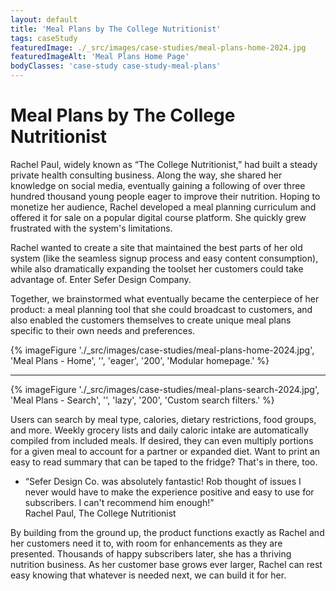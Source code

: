 ```yaml
---
layout: default
title: 'Meal Plans by The College Nutritionist'
tags: caseStudy
featuredImage: ./_src/images/case-studies/meal-plans-home-2024.jpg
featuredImageAlt: 'Meal Plans Home Page'
bodyClasses: 'case-study case-study-meal-plans'
---
```


# Meal Plans by The College Nutritionist

Rachel Paul, widely known as “The College Nutritionist,” had built a steady private health consulting business. Along the way, she shared her knowledge on social media, eventually gaining a following of over three hundred thousand young people eager to improve their nutrition. Hoping to monetize her audience, Rachel developed a meal planning curriculum and offered it for sale on a popular digital course platform. She quickly grew frustrated with the system's limitations.

Rachel wanted to create a site that maintained the best parts of her old system (like the seamless signup process and easy content consumption), while also dramatically expanding the toolset her customers could take advantage of. Enter Sefer Design Company.

Together, we brainstormed what eventually became the centerpiece of her product: a meal planning tool that she could broadcast to customers, and also enabled the customers themselves to create unique meal plans specific to their own needs and preferences.

{% imageFigure './_src/images/case-studies/meal-plans-home-2024.jpg', 'Meal Plans - Home', '', 'eager', '200', 'Modular homepage.' %}

---

{% imageFigure './_src/images/case-studies/meal-plans-search-2024.jpg', 'Meal Plans - Search', '', 'lazy', '200', 'Custom search filters.' %}

Users can search by meal type, calories, dietary restrictions, food groups, and more. Weekly grocery lists and daily caloric intake are automatically compiled from included meals. If desired, they can even multiply portions for a given meal to account for a partner or expanded diet. Want to print an easy to read summary that can be taped to the fridge? That's in there, too.

<div class="endorsements">
  <ul class="endorsements-list">
    <li>
      <div class="wrapper-wide-med">
        <q>Sefer Design Co. was absolutely fantastic! Rob thought of issues I never would have to make the experience positive and easy to use for subscribers. I can't recommend him enough!</q>
        <div class="attribution">Rachel Paul,
          <span>The College Nutritionist</span>
        </div>
      </div>
    </li>
  </ul>
</div>

By building from the ground up, the product functions exactly as Rachel and her customers need it to, with room for enhancements as they are presented. Thousands of happy subscribers later, she has a thriving nutrition business. As her customer base grows ever larger, Rachel can rest easy knowing that whatever is needed next, we can build it for her.
